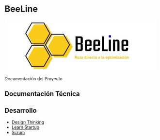 # BeeLine

![Imagen](./docs/Images/BeeLine.jpg)

Documentación del Proyecto
## Documentación Técnica

## Desarrollo
- [Design Thinking](./docs/DesignThinking.md)
- [Learn Startup](./docs/LearnStartup.md)
- [Scrum](./docs/Scrum.md)